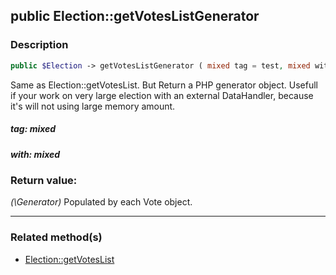 ## public Election::getVotesListGenerator

### Description    

```php
public $Election -> getVotesListGenerator ( mixed tag = test, mixed with = test ) : \Generator
```

Same as Election::getVotesList. But Return a PHP generator object.
Usefull if your work on very large election with an external DataHandler, because it's will not using large memory amount.
    

##### **tag:** *mixed*   
    


##### **with:** *mixed*   
    


### Return value:   

*(\Generator)* Populated by each Vote object.


---------------------------------------

### Related method(s)      

* [Election::getVotesList](../Election%20Class/public%20Election--getVotesList.md)    
